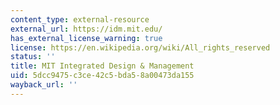 ```yaml
---
content_type: external-resource
external_url: https://idm.mit.edu/
has_external_license_warning: true
license: https://en.wikipedia.org/wiki/All_rights_reserved
status: ''
title: MIT Integrated Design & Management
uid: 5dcc9475-c3ce-42c5-bda5-8a00473da155
wayback_url: ''
---
```

